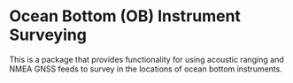 # Ocean Bottom (OB) Instrument Surveying

This is a package that provides functionality for using acoustic ranging and
NMEA GNSS feeds to survey in the locations of ocean bottom instruments.
